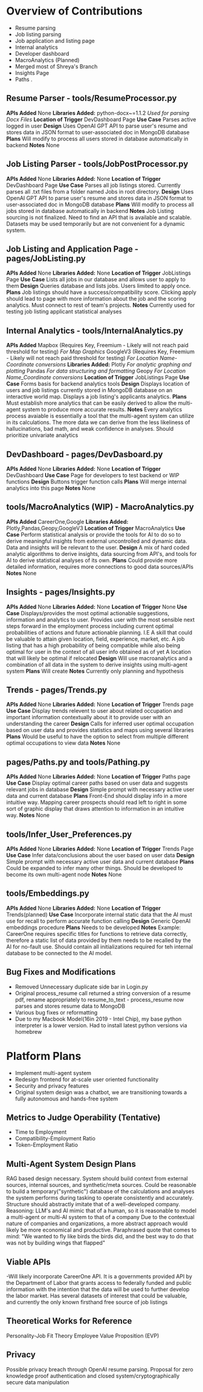 # Overview of Contributions

 - Resume parsing
 - Job listing parsing
 - Job application and listing page
 - Internal analytics
 - Developer dashboard
 - MacroAnalytics (Planned)
 - Merged most of Shreya's Branch
 - Insights Page
 - Paths 
.
## Resume Parser - tools/ResumeProcessor.py
**APIs Added**
None
**Libraries Added:**
python-docx~=1.1.2
*Used for parsing Docx Files*
**Location of Trigger**
DevDashboard Page
**Use Case**
Parses active logged in user
**Design**
Uses OpenAI GPT API to parse user's resume and stores data in JSON format to user-associated doc in MongoDB database
**Plans**
Will modify to process all users stored in database automatically in backend
**Notes**
None

## Job Listing Parser - tools/JobPostProcessor.py
**APIs Added**
None
**Libraries Added:**
None
**Location of Trigger**
DevDashboard Page
**Use Case**
Parses all job listings stored.
Currently parses all .txt files from a folder named Jobs in root directory.
**Design**
Uses OpenAI GPT API to parse user's resume and stores data in JSON format to user-associated doc in MongoDB database
**Plans**
Will modify to process all jobs stored in database automatically in backend
**Notes**
Job Listing sourcing is not finalized. 
Need to find an API that is available and scalable. 
Datasets may be used temporarily but are not convenient for a dynamic system.

## Job Listing and Application Page - pages/JobListing.py
**APIs Added**
None
**Libraries Added:**
None
**Location of Trigger**
JobListings Page
**Use Case**
Lists all jobs in our database and allows user to apply to them
**Design**
Queries database and lists jobs. Users limited to apply once.
**Plans**
Job listings should have a success/compatibility score. Clicking apply should lead to page with more information about the job and the scoring analytics. Must connect to rest of team's projects.
**Notes**
Currently used for testing job listing applicant statistical analyses


## Internal Analytics - tools/InternalAnalytics.py
**APIs Added**
Mapbox (Requires Key, Freemium - Likely will not reach paid threshold for testing)
*For Map Graphics*
GoogleV3 (Requires Key, Freemium - Likely will not reach paid threshold for testing)
*For Location Name-Coordinate conversions*
**Libraries Added:**
Plotly
*For analytic graphing and plotting*
Pandas
*For data structuring and formatting*
Geopy
*For Location Name_Coordinate conversions*
**Location of Trigger**
JobListings Page
**Use Case**
Forms basis for backend analytics tools
**Design**
Displays location of users and job listings currently stored in MongoDB database on an interactive world map.
Displays a job listing's applicants analytics.
**Plans**
Must establish more analytics that can be easily derived to allow the multi-agent system to produce more accurate results.
**Notes**
Every analytics process avaiable is essentially a tool that the multi-agent system can utilize in its calculations. The more data we can derive from the less likeliness of hallucinations, bad math, and weak confidence in analyses.
Should prioritize univariate analytics

## DevDashboard - pages/DevDasboard.py
**APIs Added**
None
**Libraries Added:**
None
**Location of Trigger**
DevDashboard
**Use Case**
Page for developers to test backend or WIP functions
**Design**
Buttons trigger function calls
**Plans**
Will merge internal analytics into this page 
**Notes**
None

## tools/MacroAnalytics (WIP) - MacroAnalytics.py
**APIs Added**
CareerOne,Google
**Libraries Added:**
Plotly,Pandas,Geopy,GoogleV3
**Location of Trigger**
MacroAnalytics
**Use Case**
Perform statistical analysis or provide the tools for AI to do so to derive meaningful insights from external uncontrolled and dynamic data. Data and insights will be relevant to the user.
**Design**
A mix of hard coded analytic algorithms to derive insights, data sourcing from API's, and tools for AI to derive statistical analyses of its own.
**Plans**
Could provide more detailed information, requires more connections to good data sources/APIs
**Notes**
None

## Insights - pages/Insights.py
**APIs Added**
None
**Libraries Added:**
None
**Location of Trigger**
None
**Use Case**
Displays/provides the most optimal actionable suggestions, information and analytics to user. Provides user with the most sensible next steps forward in the employment process including current optimal probabilities of actions and future actionable planning. 
I.E
A skill that could be valuable to attain given location, field, experience, market, etc.
A job listing that has a high probability of being compatible while also being optimal for user in the context of all user info obtained as of yet
A location that will likely be optimal if relocated
**Design**
Will use macroanalytics and a combination of all data in the system to derive insights using multi-agent system
**Plans**
Will create
**Notes**
Currently only planning and hypothesis

## Trends - pages/Trends.py
**APIs Added**
None
**Libraries Added:**
None
**Location of Trigger**
Trends page
**Use Case**
Display trends relevent to user about related occupation and important information contextually about it to provide user with an understanding the career
**Design**
Calls for inferred user optimal occupation based on user data and provides statistics and maps using several libraries
**Plans**
Would be useful to have the option to select from multiple different optimal occupations to view data
**Notes**
None

## pages/Paths.py and tools/Pathing.py
**APIs Added**
None
**Libraries Added:**
None
**Location of Trigger**
Paths page
**Use Case**
Display optimal career paths based on user data and suggests relevant jobs in database
**Design**
Simple prompt with necessary active user data and current database
**Plans**
Front-End should display info in a more intuitive way. Mapping career prospects should read left to right in some sort of graphic display that draws attention to information in an intuitive way.
**Notes**
None

## tools/Infer_User_Preferences.py
**APIs Added**
None
**Libraries Added:**
None
**Location of Trigger**
Trends Page
**Use Case**
Infer data/conclusions about the user based on user data
**Design**
Simple prompt with necessary active user data and current database
**Plans**
Could be expanded to infer many other things. Should be developed to become its own multi-agent node
**Notes**
None

## tools/Embeddings.py
**APIs Added**
None
**Libraries Added:**
None
**Location of Trigger**
Trends(planned)
**Use Case**
Incorporate internal static data that the AI must use for recall to perform accurate function calling
**Design**
Generic OpenAI embeddings procedure
**Plans**
Needs to be developed
**Notes**
Example: CareerOne requires specific titles for functions to retrieve data correctly, therefore a static list of data provided by them needs to be recalled by the AI for no-fault use.
Should contain all initializations required for teh internal database to be connected to the AI model.

## Bug Fixes and Modifications

 - Removed Unnecessary duplicate side bar in Login.py
 - Original process_resume call returned a string conversion of a resume pdf, rename appropriately to resume_to_text - process_resume now parses and stores resume data to MongoDB
 - Various bug fixes or reformatting
 - Due to my Macbook Model(16in 2019 - Intel Chip), my base python interpreter is a lower version. Had to install latest python versions via homebrew

# Platform Plans

 - Implement multi-agent system
 - Redesign frontend for at-scale user oriented functionality
 - Security and privacy features
 - Original system design was a chatbot, we are transitioning towards a fully autonomous and hands-free system

## Metrics to Judge Operability (Tentative)

 - Time to Employment
 - Compatibility-Employment Ratio
 - Token-Employment Ratio

## Multi-Agent System Design Plans
RAG based design necessary.
System should build context from external sources, internal sources, and synthetic/meta sources.
Could be reasonable to build a temporary("synthetic") database of the calculations and analyses the system performs during tasking to operate consistently and accurately.
Structure should abstractly imitate that of a well-developed company.
Reasoning: LLM's and AI mimic that of a human, so it is reasonable to model a multi-agent or multi-AI system to that of a company
Due to the contextual nature of companies and organizations, a more abstract approach would likely be more economical and productive.
Paraphrased quote that comes to mind: "We wanted to fly like birds the birds did, and the best way to do that was not by building wings that flapped"

## Viable APIs
-Will likely incorporate CareerOne API. It is a governments provided API by the Department of Labor that grants access to federally funded and public information with the intention that the data will be used to further develop the labor market. Has several datasets of interest that could be valuable, and currently the only known firsthand free source of job listings

## Theoretical Works for Reference
Personality-Job Fit Theory
Employee Value Proposition (EVP)

## Privacy
Possible privacy breach through OpenAI resume parsing. Proposal for zero knowledge proof authentication and closed system/cryptographically secure data manipulation
